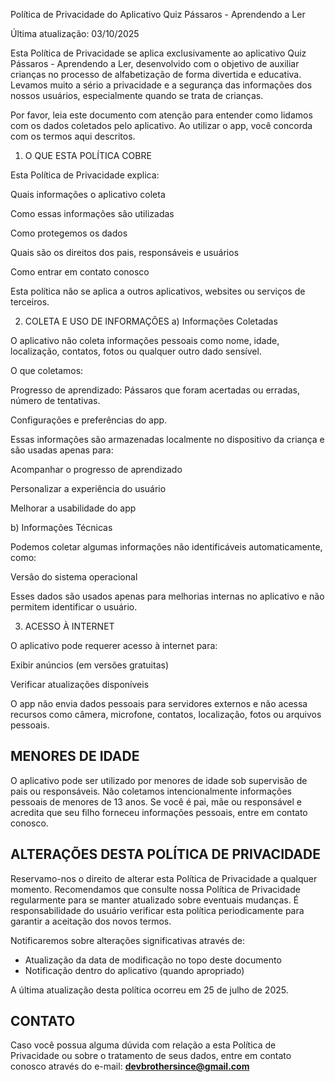 Política de Privacidade do Aplicativo Quiz Pássaros - Aprendendo a Ler

Última atualização: 03/10/2025

Esta Política de Privacidade se aplica exclusivamente ao aplicativo Quiz Pássaros - Aprendendo a Ler, desenvolvido com o objetivo de auxiliar crianças no processo de alfabetização de forma divertida e educativa. Levamos muito a sério a privacidade e a segurança das informações dos nossos usuários, especialmente quando se trata de crianças.

Por favor, leia este documento com atenção para entender como lidamos com os dados coletados pelo aplicativo. Ao utilizar o app, você concorda com os termos aqui descritos.

1. O QUE ESTA POLÍTICA COBRE

Esta Política de Privacidade explica:

Quais informações o aplicativo coleta

Como essas informações são utilizadas

Como protegemos os dados

Quais são os direitos dos pais, responsáveis e usuários

Como entrar em contato conosco

Esta política não se aplica a outros aplicativos, websites ou serviços de terceiros.

2. COLETA E USO DE INFORMAÇÕES
a) Informações Coletadas

O aplicativo não coleta informações pessoais como nome, idade, localização, contatos, fotos ou qualquer outro dado sensível.

O que coletamos:

Progresso de aprendizado: Pássaros que foram acertadas ou erradas, número de tentativas.

Configurações e preferências do app.

Essas informações são armazenadas localmente no dispositivo da criança e são usadas apenas para:

Acompanhar o progresso de aprendizado

Personalizar a experiência do usuário

Melhorar a usabilidade do app

b) Informações Técnicas

Podemos coletar algumas informações não identificáveis automaticamente, como:

Versão do sistema operacional

Esses dados são usados apenas para melhorias internas no aplicativo e não permitem identificar o usuário.

3. ACESSO À INTERNET

O aplicativo pode requerer acesso à internet para:

Exibir anúncios (em versões gratuitas)

Verificar atualizações disponíveis

O app não envia dados pessoais para servidores externos e não acessa recursos como câmera, microfone, contatos, localização, fotos ou arquivos pessoais.

## MENORES DE IDADE

O aplicativo pode ser utilizado por menores de idade sob supervisão de pais ou responsáveis. Não coletamos intencionalmente informações pessoais de menores de 13 anos. Se você é pai, mãe ou responsável e acredita que seu filho forneceu informações pessoais, entre em contato conosco.

## ALTERAÇÕES DESTA POLÍTICA DE PRIVACIDADE

Reservamo-nos o direito de alterar esta Política de Privacidade a qualquer momento. Recomendamos que consulte nossa Política de Privacidade regularmente para se manter atualizado sobre eventuais mudanças. É responsabilidade do usuário verificar esta política periodicamente para garantir a aceitação dos novos termos.

Notificaremos sobre alterações significativas através de:
- Atualização da data de modificação no topo deste documento
- Notificação dentro do aplicativo (quando apropriado)

A última atualização desta política ocorreu em 25 de julho de 2025.

## CONTATO

Caso você possua alguma dúvida com relação a esta Política de Privacidade ou sobre o tratamento de seus dados, entre em contato conosco através do e-mail: **devbrothersince@gmail.com**
